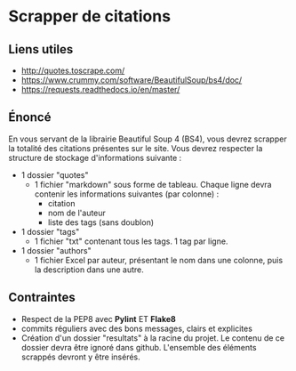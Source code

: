 # Scrapper de citations

## Liens utiles

- http://quotes.toscrape.com/
- https://www.crummy.com/software/BeautifulSoup/bs4/doc/
- https://requests.readthedocs.io/en/master/

## Énoncé

En vous servant de la librairie Beautiful Soup 4 (BS4), vous devrez scrapper la totalité des citations présentes sur le site. Vous devrez respecter la structure de stockage d'informations suivante :

- 1 dossier "quotes"
	- 1 fichier "markdown" sous forme de tableau. Chaque ligne devra contenir les informations suivantes (par colonne) : 
		- citation
		- nom de l'auteur
		- liste des tags (sans doublon)
- 1 dossier "tags"
	- 1 fichier "txt" contenant tous les tags. 1 tag par ligne.
- 1 dossier "authors"
	- 1 fichier Excel par auteur, présentant le nom dans une colonne, puis la description dans une autre.

## Contraintes

- Respect de la PEP8 avec __Pylint__ ET __Flake8__
- commits réguliers avec des bons messages, clairs et explicites
- Création d'un dossier "resultats" à la racine du projet. Le contenu de ce dossier devra être ignoré dans github. L'ensemble des éléments scrappés devront y être insérés.